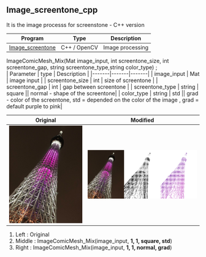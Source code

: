 Image_screentone_cpp
-
It is the image processs for screenstone - C++ version

| Program | Type | Description |
|-------|-------|-------|
| [Image_screentone](https://github.com/JIK-JHONG/side_project/blob/main/Image_screentone_cpp/Image_screentone.cpp) | C++ / OpenCV |Image processing |

ImageComicMesh_Mix(Mat image_input, int screentone_size, int screentone_gap, string screentone_type,string color_type) ;  
| Parameter | type | Description |
|-------|-------|-------|
| image_input | Mat | image input |
| screentone_size | int | size of screentone  |
| screentone_gap | int | gap between screentone |
| screentone_type | string | square || normal - shape of the screentone|
| color_type | string | std || grad - color of the screentone, std = depended on the color of the image , grad = default purple to pink|


| Original | Modified |
|-------|-------|
| ![Original](https://github.com/JIK-JHONG/side_project/blob/main/Image_screentone_cpp/sky_tree_tokyo.jpeg) | ![Original](https://github.com/JIK-JHONG/side_project/blob/main/Image_screentone_cpp/image_compare_set.jpeg) |

1. Left : Original
2. Middle :   ImageComicMesh_Mix(image_input, **1, 1, square, std**) 
3. Right :    ImageComicMesh_Mix(image_input, **1, 1, normal, grad**)
